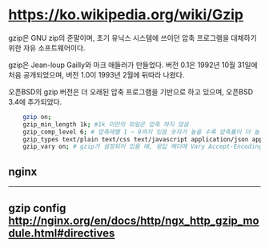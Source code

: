 # https://ko.wikipedia.org/wiki/Gzip

gzip은 GNU zip의 준말이며, 초기 유닉스 시스템에 쓰이던 압축 프로그램을 대체하기 위한 자유 소프트웨어이다.

gzip은 Jean-loup Gailly와 마크 애들러가 만들었다. 버전 0.1은 1992년 10월 31일에 처음 공개되었으며, 버전 1.0이 1993년 2월에 뒤따라 나왔다.

오픈BSD의 gzip 버전은 더 오래된 압축 프로그램을 기반으로 하고 있으며, 오픈BSD 3.4에 추가되었다.

```bash
    gzip on;
    gzip_min_length 1k; #1k 미만의 파일은 압축 하지 않음
    gzip_comp_level 6; # 압축레벨 1 ~ 9까지 있음 숫자가 높을 수록 압축률이 더 높지만 시간이 더 걸림
    gzip_types text/plain text/css text/javascript application/json application/javascript application/x-javascript application/xml; # 압축할 파일
    gzip_vary on; # gzip가 설정되어 있을 때, 응답 헤더에 Vary Accept-Encoding 추가 여부
```

## nginx

---

## gzip config http://nginx.org/en/docs/http/ngx_http_gzip_module.html#directives
